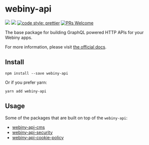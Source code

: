 # webiny-api
[![](https://img.shields.io/npm/dw/webiny-api.svg)](https://www.npmjs.com/package/webiny-api) 
[![](https://img.shields.io/npm/v/webiny-api.svg)](https://www.npmjs.com/package/webiny-api)
[![code style: prettier](https://img.shields.io/badge/code_style-prettier-ff69b4.svg?style=flat-square)](https://github.com/prettier/prettier)
[![PRs Welcome](https://img.shields.io/badge/PRs-welcome-brightgreen.svg?style=flat-square)](http://makeapullrequest.com)

The base package for building GraphQL powered HTTP APIs for your Webiny apps.

For more information, please visit [the official docs](https://docs.webiny.com/docs/developer-tutorials/api-overview).
  
## Install
```
npm install --save webiny-api
```

Or if you prefer yarn: 
```
yarn add webiny-api
```

## Usage

Some of the packages that are built on top of the `webiny-api`:

- [webiny-api-cms](../webiny-api-cms/src) 
- [webiny-api-security](../webiny-api-security/src) 
- [webiny-api-cookie-policy](../webiny-api-cookie-policy/src) 
